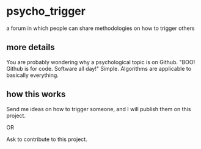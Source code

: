 # psycho_trigger
a forum in which people can share methodologies on how to trigger others

## more details
You are probably wondering why a psychological topic is on Github.
"BOO! Github is for code. Software all day!" Simple. Algorithms are
applicable to basically everything. 

## how this works
Send me ideas on how to trigger someone, and I will publish them on this project.

OR 

Ask to contribute to this project. 
